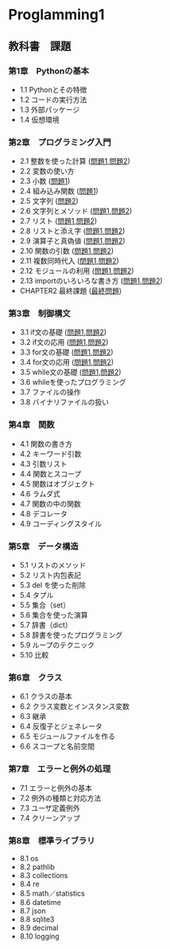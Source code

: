 # Proglamming1
## 教科書　課題
### 第1章　Pythonの基本
* 1.1 Pythonとその特徴    
* 1.2 コードの実行方法    
* 1.3 外部パッケージ      
* 1.4 仮想環境      
### 第2章　プログラミング入門
* 2.1 整数を使った計算 ([問題1](./CHAPTER02/Q2_1_1.py),[問題2](./CHAPTER02/Q2_1_2.py))
* 2.2 変数の使い方 
* 2.3 小数 ([問題1](./CHAPTER02/Q2_3_1.py))
* 2.4 組み込み関数 ([問題1](./CHAPTER02/Q2_4_1.py))
* 2.5 文字列 ([問題2](./CHAPTER02/Q2_5_2.py)) 
* 2.6 文字列とメソッド ([問題1](./CHAPTER02/Q2_6_1.py),[問題2](./CHAPTER02/Q2_6_2.py)) 
* 2.7 リスト ([問題1](./CHAPTER02/Q2_7_1.py),[問題2](./CHAPTER02/Q2_7_2.py)) 
* 2.8 リストと添え字 ([問題1](./CHAPTER02/Q2_8_1.py),[問題2](./CHAPTER02/Q2_8_2.py)) 
* 2.9 演算子と真偽値 ([問題1](./CHAPTER02/Q2_9_1.py),[問題2](./CHAPTER02/Q2_9_2.py)) 
* 2.10 関数の引数 ([問題1](./CHAPTER02/Q2_10_1.py),[問題2](./CHAPTER02/Q2_10_2.py)) 
* 2.11 複数同時代入 ([問題1](./CHAPTER02/Q2_11_1.py),[問題2](./CHAPTER02/Q2_11_2.py)) 
* 2.12 モジュールの利用 ([問題1](./CHAPTER02/Q2_12_1.py),[問題2](./CHAPTER02/Q2_12_2.py)) 
* 2.13 importのいろいろな書き方 ([問題1](./CHAPTER02/Q2_13_1.py),[問題2](./CHAPTER02/Q2_13_2.py))
* CHAPTER2 最終課題 ([最終問題](./CHAPTER02/Q2_final.py))
### 第3章　制御構文
* 3.1 if文の基礎 ([問題1](./CHAPTER03/Q3_1_1.py),[問題2](./CHAPTER03/Q3_1_2.py)) 
* 3.2 if文の応用 ([問題1](./CHAPTER03/Q3_2_1.py),[問題2](./CHAPTER03/Q3_2_2.py)) 
* 3.3 for文の基礎 ([問題1](./CHAPTER03/Q3_3_1.py),[問題2](./CHAPTER03/Q3_3_2.py)) 
* 3.4 for文の応用 ([問題1](./CHAPTER03/Q3_4_1.py),[問題2](./CHAPTER03/Q3_4_2.py)) 
* 3.5 while文の基礎 ([問題1](./CHAPTER03/Q3_5_1.py),[問題2](./CHAPTER03/Q3_5_2.py)) 
* 3.6 whileを使ったプログラミング
* 3.7 ファイルの操作
* 3.8 バイナリファイルの扱い
### 第4章　関数
* 4.1 関数の書き方
* 4.2 キーワード引数
* 4.3 引数リスト
* 4.4 関数とスコープ
* 4.5 関数はオブジェクト
* 4.6 ラムダ式
* 4.7 関数の中の関数
* 4.8 デコレータ
* 4.9 コーディングスタイル
### 第5章　データ構造
* 5.1 リストのメソッド
* 5.2 リスト内包表記
* 5.3 del を使った削除
* 5.4 タプル
* 5.5 集合（set）
* 5.6 集合を使った演算
* 5.7 辞書（dict）
* 5.8 辞書を使ったプログラミング
* 5.9 ループのテクニック
* 5.10 比較
### 第6章　クラス
* 6.1 クラスの基本
* 6.2 クラス変数とインスタンス変数
* 6.3 継承
* 6.4 反復子とジェネレータ
* 6.5 モジュールファイルを作る
* 6.6 スコープと名前空間
### 第7章　エラーと例外の処理
* 7.1 エラーと例外の基本
* 7.2 例外の種類と対応方法
* 7.3 ユーザ定義例外
* 7.4 クリーンアップ
### 第8章　標準ライブラリ
* 8.1 os
* 8.2 pathlib
* 8.3 collections
* 8.4 re
* 8.5 math／statistics
* 8.6 datetime
* 8.7 json
* 8.8 sqlite3
* 8.9 decimal
* 8.10 logging


